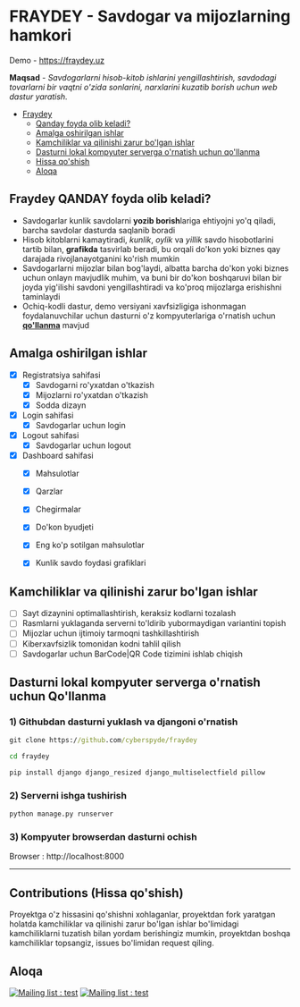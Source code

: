 # FRAYDEY - Savdogar va mijozlarning hamkori

Demo - https://fraydey.uz

**Maqsad** - _Savdogarlarni hisob-kitob ishlarini yengillashtirish, savdodagi tovarlarni bir vaqtni o'zida sonlarini, narxlarini kuzatib borish uchun web dastur yaratish._

- [Fraydey](#fraydey---savdogar-va-mijozlarning-hamkori)
   - [Qanday foyda olib keladi?](#fraydey-qanday-foyda-olib-keladi)
   - [Amalga oshirilgan ishlar](#amalga-oshirilgan-ishlar)
   - [Kamchiliklar va qilinishi zarur bo'lgan ishlar](#kamchiliklar-va-qilinishi-zarur-bolgan-ishlar)
   - [Dasturni lokal kompyuter serverga o'rnatish uchun qo'llanma](#dasturni-lokal-kompyuter-serverga-ornatish-uchun-qollanma)
   - [Hissa qo'shish](#contributions-hissa-qoshish)
   - [Aloqa](#aloqa)

## Fraydey QANDAY foyda olib keladi?
- Savdogarlar kunlik savdolarni **yozib borish**lariga ehtiyojni yo'q qiladi, barcha savdolar dasturda saqlanib boradi
- Hisob kitoblarni kamaytiradi, _kunlik_, _oylik_ va _yillik_ savdo hisobotlarini tartib bilan, **grafikda** tasvirlab beradi, bu orqali do'kon yoki biznes qay darajada rivojlanayotganini ko'rish mumkin
- Savdogarlarni mijozlar bilan bog'laydi, albatta barcha do'kon yoki biznes uchun onlayn mavjudlik muhim, va buni bir do'kon boshqaruvi bilan bir joyda yig'ilishi savdoni yengillashtiradi va ko'proq mijozlarga erishishni taminlaydi
- Ochiq-kodli dastur, demo versiyani xavfsizligiga ishonmagan foydalanuvchilar uchun dasturni o'z kompyuterlariga o'rnatish uchun [**qo'llanma**](#dasturni-lokal-kompyuter-serverga-ornatish-uchun-qollanma) mavjud



## Amalga oshirilgan ishlar
- [X] Registratsiya sahifasi
    - [X] Savdogarni ro'yxatdan o'tkazish
    - [X] Mijozlarni ro'yxatdan o'tkazish
    - [X] Sodda dizayn
- [X] Login sahifasi
    - [X] Savdogarlar uchun login 
- [X] Logout sahifasi
    - [X] Savdogarlar uchun logout
- [X] Dashboard sahifasi
    - [X] Mahsulotlar
    - [X] Qarzlar
    - [X] Chegirmalar
    - [X] Do'kon byudjeti
    - [X] Eng ko'p sotilgan mahsulotlar
    - [X] Kunlik savdo foydasi grafiklari


## Kamchiliklar va qilinishi zarur bo'lgan ishlar
- [ ] Sayt dizaynini optimallashtirish, keraksiz kodlarni tozalash
- [ ] Rasmlarni yuklaganda serverni to'ldirib yubormaydigan variantini topish
- [ ] Mijozlar uchun ijtimoiy tarmoqni tashkillashtirish
- [ ] Kiberxavfsizlik tomonidan kodni tahlil qilish
- [ ] Savdogarlar uchun BarCode|QR Code tizimini ishlab chiqish

## Dasturni lokal kompyuter serverga o'rnatish uchun Qo'llanma
### 1) Githubdan dasturni yuklash va djangoni o'rnatish
```cmd
git clone https://github.com/cyberspyde/fraydey
```

```cmd
cd fraydey
```

```cmd
pip install django django_resized django_multiselectfield pillow
```

### 2) Serverni ishga tushirish
```cmd
python manage.py runserver
```

### 3) Kompyuter browserdan dasturni ochish

Browser : http://localhost:8000

---
## Contributions (Hissa qo'shish)
Proyektga o'z hissasini qo'shishni xohlaganlar, proyektdan fork yaratgan holatda kamchiliklar va qilinishi zarur bo'lgan ishlar bo'limidagi kamchiliklarni tuzatish bilan yordam berishingiz mumkin, proyektdan boshqa kamchiliklar topsangiz, issues bo'limidan request qiling. 

## Aloqa
 [![Mailing list : test](http://img.shields.io/badge/Email-gray.svg?style=for-the-badge&logo=gmail)](mailto:cyberspyde@gmail.com) [![Mailing list : test](http://img.shields.io/badge/Telegram-blue.svg?style=for-the-badge&logo=telegram)](https://t.me/cyberspyde_admin)
